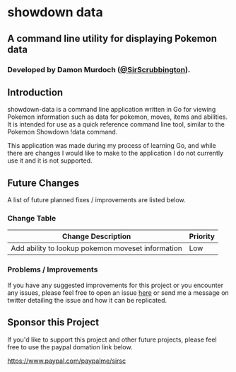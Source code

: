 # showdown data
## A command line utility for displaying Pokemon data
### Developed by Damon Murdoch ([@SirScrubbington](https://twitter.com/SirScrubbington)).

## Introduction
showdown-data is a command line application written in Go for viewing Pokemon information
such as data for pokemon, moves, items and abilities. It is intended for use as a quick
reference command line tool, similar to the Pokemon Showdown !data command. 

This application was made during my process of learning Go, and while there are changes I 
would like to make to the application I do not currently use it and it is not supported.

## Future Changes
A list of future planned fixes / improvements are listed below.

### Change Table
| Change Description                                | Priority |
| ------------------------------------------------- | -------- |
| Add ability to lookup pokemon moveset information | Low      |

### Problems / Improvements
If you have any suggested improvements for this project or you encounter any issues, please feel free to open an issue [here](https://github.com/damon-murdoch/coverage-calculator/issues) or send me a message on twitter detailing the issue and how it can be replicated.

## Sponsor this Project
If you'd like to support this project and other future projects, 
please feel free to use the paypal domation link below.

https://www.paypal.com/paypalme/sirsc